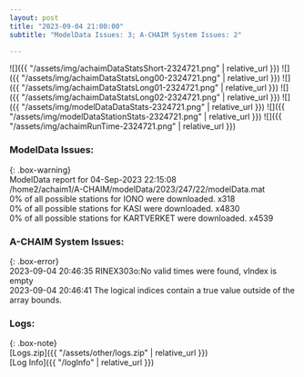 ```yaml
---
layout: post
title: "2023-09-04 21:00:00"
subtitle: "ModelData Issues: 3; A-CHAIM System Issues: 2"

---
```


![]({{ "/assets/img/achaimDataStatsShort-2324721.png" | relative_url }})
![]({{ "/assets/img/achaimDataStatsLong00-2324721.png" | relative_url }})
![]({{ "/assets/img/achaimDataStatsLong01-2324721.png" | relative_url }})
![]({{ "/assets/img/achaimDataStatsLong02-2324721.png" | relative_url }})
![]({{ "/assets/img/modelDataDataStats-2324721.png" | relative_url }})
![]({{ "/assets/img/modelDataStationStats-2324721.png" | relative_url }})
![]({{ "/assets/img/achaimRunTime-2324721.png" | relative_url }})


### ModelData Issues:  
  
{: .box-warning}  
 ModelData report for 04-Sep-2023 22:15:08   
 /home2/achaim1/A-CHAIM/modelData/2023/247/22/modelData.mat   
 0% of all possible stations for IONO were downloaded. x318   
 0% of all possible stations for KASI were downloaded. x4830   
 0% of all possible stations for KARTVERKET were downloaded. x4539   
  
### A-CHAIM System Issues:  
  
{: .box-error}  
2023-09-04 20:46:35 RINEX303o:No valid times were found, vIndex is empty  
2023-09-04 20:46:41 The logical indices contain a true value outside of the array bounds.  

### Logs:  
  
{: .box-note}  
[Logs.zip]({{ "/assets/other/logs.zip" | relative_url }})  
[Log Info]({{ "/logInfo" | relative_url }})  
